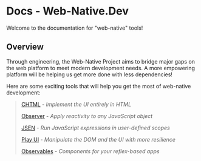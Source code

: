 # Docs - Web-Native.Dev

Welcome to the documentation for "web-native" tools!

## Overview

Through engineering, the Web-Native Project aims to bridge major gaps on the web platform to meet modern development needs. A more empowering platform will be helping us get more done with less dependencies!

Here are some exciting tools that will help you get the most of web-native development:

> [CHTML](chtml/) - _Implement the UI entirely in HTML_
>
> [Observer](observer/) - _Apply reactivity to any JavaScript object_
>
> [JSEN](jsen/) - _Run JavaScript expressions in user-defined scopes_
>
> [Play UI](play-ui/) - _Manipulate the DOM and the UI with more resilience_
>
> [Observables](reflex-components/) - _Components for your reflex-based apps_


